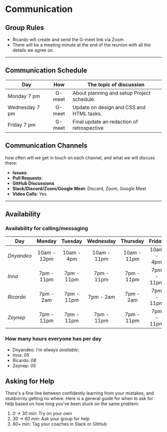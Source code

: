 # Communication

## Group Rules

<!-- any general rules you'd like to set for your group? -->

- Ricardo will create and send the G-meet link via Zoom
- There will be a meeting minute at the end of the reunion with all the details
  we agree on.

---

## Communication Schedule

| Day            |  How   | The topic of discussion                    |
| -------------- | :----: | ------------------------------------------ |
| Monday 7 pm    | G-meet | About planning and setup Project schedule. |
| Wednesday 7 pm | G-meet | Update on design and CSS and HTML tasks.   |
| Friday 7 pm    | G-meet | Final update an redaction of retrospective |

## Communication Channels

how often will we get in touch on each channel, and what we will discuss there:

- **Issues**:
- **Pull Requests**:
- **GitHub Discussions**
- **Slack/Discord/Zoom/Google Meet**: Discord, Zoom, Google Meet
- **Video Calls**: Yes

---

## Availability

### Availability for calling/messaging

| Day        |   Monday    |  Tuesday   |  Wednesday  |  Thursday   |   Friday   |  Saturday   |
| ---------- | :---------: | :--------: | :---------: | :---------: | :--------: | :---------: |
| _Dnyandeo_ | 10am - 12pm | 10am - 4pm | 10am - 11pm | 10am - 11pm | 10am - 4pm | 10am - 11pm |
| _Inna_     | 7pm - 11pm  | 7pm - 11pm | 7pm - 11pm  | 7pm - 11pm  | 7pm - 11pm | 7pm - 11pm  |
| _Ricardo_  |  7pm - 2am  | 7pm - 11pm |  7pm - 2am  |  7pm - 2am  | 7pm - 11pm | 7pm - 11pm  |
| _Zeynep_   | 7pm - 11pm  | 7pm - 11pm | 7pm - 11pm  | 7pm - 11pm  | 7pm - 11pm | 7pm - 11pm  |

### How many hours everyone has per day

- Dnyandeo: _I'm always available_;
- Inna: _05_
- Ricardo: _08_
- Zeynep: _05_

## Asking for Help

There's a fine line between confidently learning from your mistakes, and
stubbornly getting no where. Here is a general guide for when to ask for help
based on how long you've been stuck on the same problem:

1. _0 -> 30 min_: Try on your own
2. _30 -> 60 min_: Ask your group for help
3. _60+ min_: Tag your coaches in Slack or GitHub
